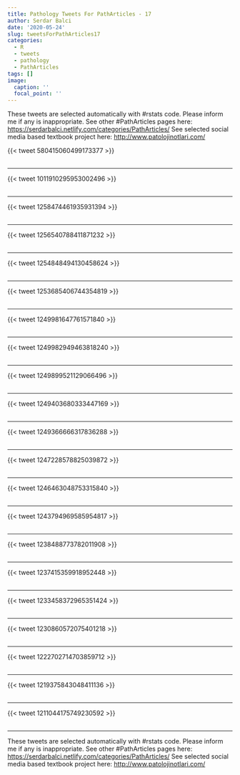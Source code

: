 ```yaml
---
title: Pathology Tweets For PathArticles - 17
author: Serdar Balci
date: '2020-05-24'
slug: tweetsForPathArticles17
categories:
  - R
  - tweets
  - pathology
  - PathArticles
tags: []
image:
  caption: ''
  focal_point: ''
---
```



These tweets are selected automatically with #rstats code. Please inform me if any is inappropriate.
See other #PathArticles pages here: https://serdarbalci.netlify.com/categories/PathArticles/ 
See selected social media based textbook project here: http://www.patolojinotlari.com/

{{< tweet 580415060499173377 >}}
<br>
<br>
<hr>
{{< tweet 1011910295953002496 >}}
<br>
<br>
<hr>
{{< tweet 1258474461935931394 >}}
<br>
<br>
<hr>
{{< tweet 1256540788411871232 >}}
<br>
<br>
<hr>
{{< tweet 1254848494130458624 >}}
<br>
<br>
<hr>
{{< tweet 1253685406744354819 >}}
<br>
<br>
<hr>
{{< tweet 1249981647761571840 >}}
<br>
<br>
<hr>
{{< tweet 1249982949463818240 >}}
<br>
<br>
<hr>
{{< tweet 1249899521129066496 >}}
<br>
<br>
<hr>
{{< tweet 1249403680333447169 >}}
<br>
<br>
<hr>
{{< tweet 1249366666317836288 >}}
<br>
<br>
<hr>
{{< tweet 1247228578825039872 >}}
<br>
<br>
<hr>
{{< tweet 1246463048753315840 >}}
<br>
<br>
<hr>
{{< tweet 1243794969585954817 >}}
<br>
<br>
<hr>
{{< tweet 1238488773782011908 >}}
<br>
<br>
<hr>
{{< tweet 1237415359918952448 >}}
<br>
<br>
<hr>
{{< tweet 1233458372965351424 >}}
<br>
<br>
<hr>
{{< tweet 1230860572075401218 >}}
<br>
<br>
<hr>
{{< tweet 1222702714703859712 >}}
<br>
<br>
<hr>
{{< tweet 1219375843048411136 >}}
<br>
<br>
<hr>
{{< tweet 1211044175749230592 >}}
<br>
<br>
<hr>


These tweets are selected automatically with #rstats code. Please inform me if any is inappropriate.
See other #PathArticles pages here: https://serdarbalci.netlify.com/categories/PathArticles/ 
See selected social media based textbook project here: http://www.patolojinotlari.com/
